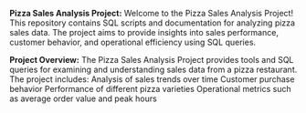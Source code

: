 **Pizza Sales Analysis Project:**
Welcome to the Pizza Sales Analysis Project! This repository contains SQL scripts and documentation for analyzing pizza sales data. 
The project aims to provide insights into sales performance, customer behavior, and operational efficiency using SQL queries.

**Project Overview:**
The Pizza Sales Analysis Project provides tools and SQL queries for examining and understanding sales data from a pizza restaurant. The project includes:
Analysis of sales trends over time
Customer purchase behavior
Performance of different pizza varieties
Operational metrics such as average order value and peak hours
